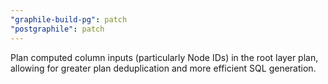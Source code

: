 ```yaml
---
"graphile-build-pg": patch
"postgraphile": patch
---
```


Plan computed column inputs (particularly Node IDs) in the root layer plan,
allowing for greater plan deduplication and more efficient SQL generation.
